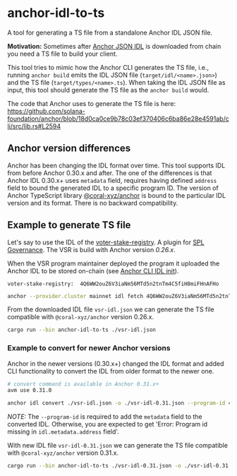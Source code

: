 # anchor-idl-to-ts

A tool for generating a TS file from a standalone Anchor IDL JSON file.

**Motivation:** Sometimes after [Anchor JSON IDL](https://www.anchor-lang.com/docs/basics/idl)
                is downloaded from chain you need a TS file to build your client.

This tool tries to mimic how the Anchor CLI generates the TS file,
i.e., running `anchor build` emits the IDL JSON file (`target/idl/<name>.json>`)
and the TS file (`target/types/<name>.ts`).
When taking the IDL JSON file as input, this tool should generate the TS file
as the `anchor build` would.

The code that Anchor uses to generate the TS file is here:
https://github.com/solana-foundation/anchor/blob/18d0ca0ce9b78c03ef370406c6ba86e28e4591ab/cli/src/lib.rs#L2594

## Anchor version differences

Anchor has been changing the IDL format over time.
This tool supports IDL from before Anchor 0.30.x and after.
The one of the differences is that Anchor IDL 0.30.x+ uses `metadata` field,
requires having defined `address` field to bound the generated IDL to a specific program ID.
The version of Anchor TypeScript library [@coral-xyz/anchor](https://www.npmjs.com/package/@coral-xyz/anchor)
is bound to the particular IDL version and its format. There is no backward compatibility.

## Example to generate TS file

Let's say to use the IDL of the [voter-stake-registry](https://github.com/blockworks-foundation/voter-stake-registry).
A plugin for [SPL Governance](https://github.com/solana-labs/solana-program-library/tree/master/governance).
The VSR is build with Anchor version *0.26.x*.

When the VSR program maintainer deployed the program it uploaded the Anchor IDL to be stored on-chain
(see [Anchor CLI IDL init](https://www.anchor-lang.com/docs/references/cli#idl-init)).

```
voter-stake-registry:  4Q6WW2ouZ6V3iaNm56MTd5n2tnTm4C5fiH8miFHnAFHo
```

```bash
anchor --provider.cluster mainnet idl fetch 4Q6WW2ouZ6V3iaNm56MTd5n2tnTm4C5fiH8miFHnAFHo > ./vsr-idl.json
```
From the downloaded IDL file `vsr-idl.json` we can generate the TS file compatible with `@coral-xyz/anchor` version 0.26.x.

```bash
cargo run --bin anchor-idl-to-ts ./vsr-idl.json
```

### Example to convert for newer Anchor versions

Anchor in the newer versions (0.30.x+) changed the IDL format
and added CLI functionality to convert the IDL from older format to the newer one.

```bash
# convert command is available in Anchor 0.31.x+
avm use 0.31.0

anchor idl convert ./vsr-idl.json -o ./vsr-idl-0.31.json --program-id 4Q6WW2ouZ6V3iaNm56MTd5n2tnTm4C5fiH8miFHnAFHo
```

*NOTE:* The `--program-id` is required to add the `metadata` field to the converted IDL.
        Otherwise, you are expected to get 'Error: Program id missing in `idl.metadata.address` field'.

With new IDL file `vsr-idl-0.31.json` we can generate the TS file compatible with `@coral-xyz/anchor` version 0.31.x.

```bash
cargo run --bin anchor-idl-to-ts ./vsr-idl-0.31.json -o ./vsr-idl-0.31.ts
```